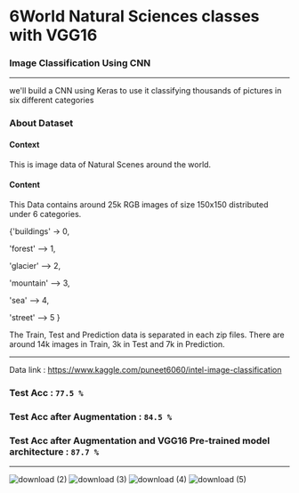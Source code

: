 # 6World Natural Sciences classes with VGG16

### Image Classification Using CNN

________

we'll build a CNN using Keras to use it classifying thousands of pictures in six different categories

### **About Dataset**

#### **Context**
This is image data of Natural Scenes around the world.

#### **Content**
This Data contains around 25k RGB images of size 150x150 distributed under 6 categories.

{'buildings' -> 0,

'forest'    --> 1,

'glacier'   --> 2,

'mountain'  --> 3,

'sea'       --> 4,

'street'    --> 5 }

The Train, Test and Prediction data is separated in each zip files. There are around 14k images in Train, 3k in Test and 7k in Prediction.
_____

Data link : https://www.kaggle.com/puneet6060/intel-image-classification

### Test Acc : **`77.5 %`**
### Test Acc after Augmentation : **`84.5 %`**
### Test Acc after Augmentation and **VGG16** Pre-trained model architecture : **`87.7 %`**
____

![download (2)](https://user-images.githubusercontent.com/44786324/171673064-c97c9141-df95-42fb-9ad8-7255beabcff4.png)
![download (3)](https://user-images.githubusercontent.com/44786324/171673130-3baf9d40-d7dc-432c-b847-6ceeaefa04fa.png)
![download (4)](https://user-images.githubusercontent.com/44786324/171673179-73bc2794-2908-4165-9419-6785fcf5d9bc.png)
![download (5)](https://user-images.githubusercontent.com/44786324/171673499-b8c1dcdf-410d-4c1f-9383-9b0b403451d8.png)



